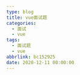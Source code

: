 ```yaml
---
type: blog
title: vue面试题
categories:
  - 面试
  - vue
tags:
  - 面试题
  - vue
abbrlink: bc152925
date: 2020-12-11 00:00:00
---
```

